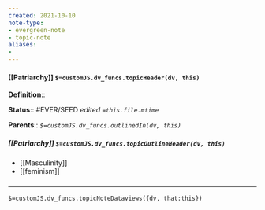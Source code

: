 ```yaml
---
created: 2021-10-10
note-type: 
- evergreen-note
- topic-note
aliases:
- 
---
```


#### [[Patriarchy]] `$=customJS.dv_funcs.topicHeader(dv, this)`

**Definition**:: 

**Status**:: #EVER/SEED 
*edited `=this.file.mtime`*

**Parents**:: 
*`$=customJS.dv_funcs.outlinedIn(dv, this)`*

##### [[Patriarchy]] `$=customJS.dv_funcs.topicOutlineHeader(dv, this)`

- [[Masculinity]]
- [[feminism]]

### <hr class="dataviews"/>

`$=customJS.dv_funcs.topicNoteDataviews({dv, that:this})`

